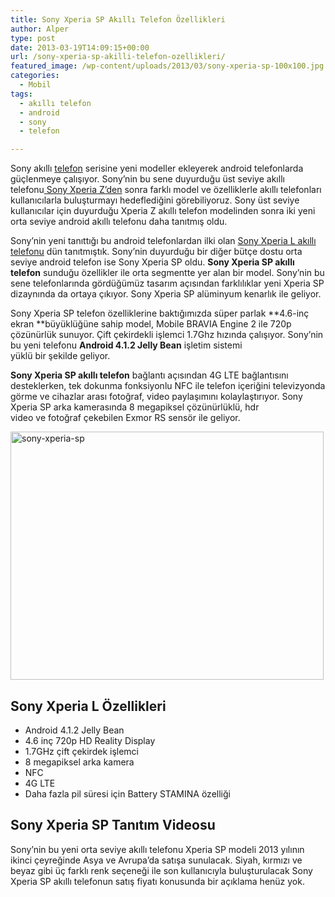 ```yaml
---
title: Sony Xperia SP Akıllı Telefon Özellikleri
author: Alper
type: post
date: 2013-03-19T14:09:15+00:00
url: /sony-xperia-sp-akilli-telefon-ozellikleri/
featured_image: /wp-content/uploads/2013/03/sony-xperia-sp-100x100.jpg
categories:
  - Mobil
tags:
  - akıllı telefon
  - android
  - sony
  - telefon

---
```

Sony akıllı [telefon][1] serisine yeni modeller ekleyerek android telefonlarda güçlenmeye çalışıyor. Sony’nin bu sene duyurduğu üst seviye akıllı telefonu[ Sony Xperia Z’den][2] sonra farklı model ve özelliklerle akıllı telefonları kullanıcılarla buluşturmayı hedeflediğini görebiliyoruz. Sony üst seviye kullanıcılar için duyurduğu Xperia Z akıllı telefon modelinden sonra iki yeni orta seviye android akıllı telefonu daha tanıtmış oldu.

Sony&#8217;nin yeni tanıttığı bu android telefonlardan ilki olan [Sony Xperia L akıllı telefonu][3] dün tanıtmıştık. Sony&#8217;nin duyurduğu bir diğer bütçe dostu orta seviye android telefon ise Sony Xperia SP oldu. **Sony Xperia SP akıllı telefon** sunduğu özellikler ile orta segmentte yer alan bir model. Sony’nin bu sene telefonlarında gördüğümüz tasarım açısından farklılıklar yeni Xperia SP dizaynında da ortaya çıkıyor. Sony Xperia SP alüminyum kenarlık ile geliyor.

Sony Xperia SP telefon özelliklerine baktığımızda süper parlak **4.6-inç ekran **büyüklüğüne sahip model, Mobile BRAVIA Engine 2 ile 720p çözünürlük sunuyor. Çift çekirdekli işlemci 1.7Ghz hızında çalışıyor. Sony’nin bu yeni telefonu **Android 4.1.2 Jelly Bean** işletim sistemi yüklü bir şekilde geliyor.

**Sony Xperia SP akıllı telefon** bağlantı açısından 4G LTE bağlantısını desteklerken, tek dokunma fonksiyonlu NFC ile telefon içeriğini televizyonda görme ve cihazlar arası fotoğraf, video paylaşımını kolaylaştırıyor. Sony Xperia SP arka kamerasında 8 megapiksel çözünürlüklü, hdr video ve fotoğraf çekebilen Exmor RS sensör ile geliyor.

<img class="aligncenter size-full wp-image-13547" alt="sony-xperia-sp" src="https://www.murekkep.org/wp-content/uploads/2013/03/sony-xperia-sp.jpg" width="501" height="397" srcset="https://www.murekkep.org/wp-content/uploads/2013/03/sony-xperia-sp.jpg 501w, https://www.murekkep.org/wp-content/uploads/2013/03/sony-xperia-sp-400x316.jpg 400w, https://www.murekkep.org/wp-content/uploads/2013/03/sony-xperia-sp-50x39.jpg 50w, https://www.murekkep.org/wp-content/uploads/2013/03/sony-xperia-sp-125x100.jpg 125w, https://www.murekkep.org/wp-content/uploads/2013/03/sony-xperia-sp-252x200.jpg 252w, https://www.murekkep.org/wp-content/uploads/2013/03/sony-xperia-sp-384x305.jpg 384w" sizes="(max-width: 501px) 100vw, 501px" /> 

## Sony Xperia L Özellikleri

  * Android 4.1.2 Jelly Bean
  * 4.6 inç 720p HD Reality Display
  * 1.7GHz çift çekirdek işlemci
  * 8 megapiksel arka kamera
  * NFC
  * 4G LTE
  * Daha fazla pil süresi için Battery STAMINA özelliği

## Sony Xperia SP Tanıtım Videosu



Sony’nin bu yeni orta seviye akıllı telefonu Xperia SP modeli 2013 yılının ikinci çeyreğinde Asya ve Avrupa&#8217;da satışa sunulacak. Siyah, kırmızı ve beyaz gibi üç farklı renk seçeneği ile son kullanıcıyla buluşturulacak Sony Xperia SP akıllı telefonun satış fiyatı konusunda bir açıklama henüz yok.

 [1]: https://www.murekkep.org/telefon/ "telefon"
 [2]: https://www.murekkep.org/telefon/sony-xperia-z "sony xperia z"
 [3]: https://www.murekkep.org/sony-xperia-l-akilli-telefon-ozellikleri-13519 "sony xperia l akıllı telefon"